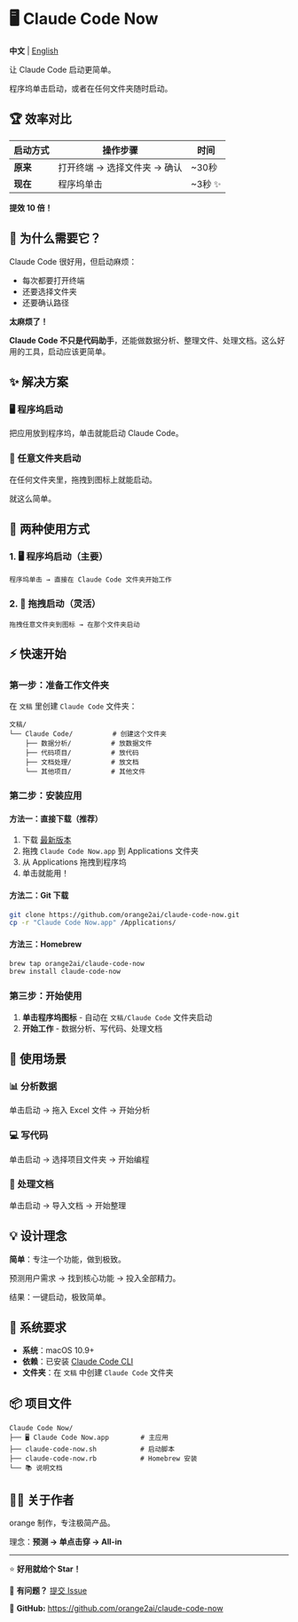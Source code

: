 # 🖥 Claude Code Now

**中文** | [English](README.en.md)

让 Claude Code 启动更简单。

程序坞单击启动，或者在任何文件夹随时启动。

## 🏆 效率对比

| 启动方式 | 操作步骤 | 时间 |
|---------|----------|------|
| **原来** | 打开终端 → 选择文件夹 → 确认 | ~30秒 |
| **现在** | 程序坞单击 | ~3秒 ✨ |

**提效 10 倍！**

## 🎯 为什么需要它？

Claude Code 很好用，但启动麻烦：
- 每次都要打开终端
- 还要选择文件夹
- 还要确认路径

**太麻烦了！**

**Claude Code 不只是代码助手**，还能做数据分析、整理文件、处理文档。这么好用的工具，启动应该更简单。

## ✨ 解决方案

### 🖥 程序坞启动
把应用放到程序坞，单击就能启动 Claude Code。

### 📁 任意文件夹启动
在任何文件夹里，拖拽到图标上就能启动。

就这么简单。

## 🎯 两种使用方式

### 1. 🖥 程序坞启动（主要）
```
程序坞单击 → 直接在 Claude Code 文件夹开始工作
```

### 2. 📂 拖拽启动（灵活）
```
拖拽任意文件夹到图标 → 在那个文件夹启动
```

## ⚡ 快速开始

### 第一步：准备工作文件夹
在 `文稿` 里创建 `Claude Code` 文件夹：

```
文稿/
└── Claude Code/          # 创建这个文件夹
    ├── 数据分析/          # 放数据文件
    ├── 代码项目/          # 放代码
    ├── 文档处理/          # 放文档
    └── 其他项目/          # 其他文件
```

### 第二步：安装应用

#### 方法一：直接下载（推荐）
1. 下载 [最新版本](https://github.com/orange2ai/claude-code-now/releases)
2. 拖拽 `Claude Code Now.app` 到 Applications 文件夹
3. 从 Applications 拖拽到程序坞
4. 单击就能用！

#### 方法二：Git 下载
```bash
git clone https://github.com/orange2ai/claude-code-now.git
cp -r "Claude Code Now.app" /Applications/
```

#### 方法三：Homebrew
```bash
brew tap orange2ai/claude-code-now
brew install claude-code-now
```

### 第三步：开始使用
1. **单击程序坞图标** - 自动在 `文稿/Claude Code` 文件夹启动
2. **开始工作** - 数据分析、写代码、处理文档

## 🎯 使用场景

### 📊 分析数据
单击启动 → 拖入 Excel 文件 → 开始分析

### 💻 写代码
单击启动 → 选择项目文件夹 → 开始编程

### 📝 处理文档
单击启动 → 导入文档 → 开始整理

## 💡 设计理念

**简单**：专注一个功能，做到极致。

预测用户需求 → 找到核心功能 → 投入全部精力。

结果：一键启动，极致简单。

## 🔧 系统要求

- **系统**：macOS 10.9+
- **依赖**：已安装 [Claude Code CLI](https://docs.claude.com/en/docs/claude-code)
- **文件夹**：在 `文稿` 中创建 `Claude Code` 文件夹

## 📦 项目文件

```
Claude Code Now/
├── 🖥 Claude Code Now.app        # 主应用
├── claude-code-now.sh           # 启动脚本
├── claude-code-now.rb           # Homebrew 安装
└── 📚 说明文档
```

## 👨‍💼 关于作者

orange 制作，专注极简产品。

理念：**预测 → 单点击穿 → All-in**

---

⭐ **好用就给个 Star！**

💬 **有问题？** [提交 Issue](https://github.com/orange2ai/claude-code-now/issues)

🔗 **GitHub:** https://github.com/orange2ai/claude-code-now